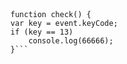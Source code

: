 ```<input type="text" name="" onkeypress="return check()">



function check() {
var key = event.keyCode;
if (key == 13)
    console.log(66666);
}```